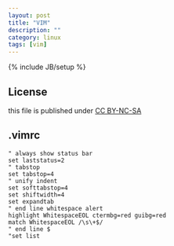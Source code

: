 ```yaml
---
layout: post
title: "VIM"
description: ""
category: linux
tags: [vim]
---
```

{% include JB/setup %}
## License
this file is published under [CC BY-NC-SA](http://creativecommons.org/licenses/by-nc-sa/3.0/)

## .vimrc

    " always show status bar
    set laststatus=2
    " tabstop
    set tabstop=4
    " unify indent
    set softtabstop=4
    set shiftwidth=4
    set expandtab
    " end line whitespace alert
    highlight WhitespaceEOL ctermbg=red guibg=red
    match WhitespaceEOL /\s\+$/
    " end line $
    "set list

